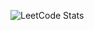 <!-- LEETCODE_STATS_START -->
![LeetCode Stats](https://leetcode-stats-9k4x.onrender.com/leetcode-stats/Krishna_Revanth_Karra?cache_bust=1747357762)
<!-- LEETCODE_STATS_END -->
